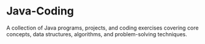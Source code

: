 # Java-Coding
A collection of Java programs, projects, and coding exercises covering core concepts, data structures, algorithms, and problem-solving techniques.

